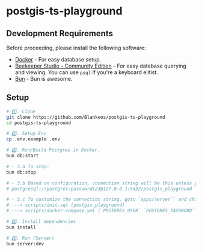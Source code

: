 # postgis-ts-playground

## Development Requirements

Before proceeding, please install the following software:

- [Docker][docker-download] - For easy database setup.
- [Beekeeper Studio - Community Edition][beekeeper-download] - For easy database querying and viewing. You can use `psql` if you're a keyboard elitist.
- [Bun][bun-download] - Bun is awesome.

## Setup

```sh
# 1️⃣. Clone
git clone https://github.com/Blankeos/postgis-ts-playground
cd postgis-ts-playground

# 2️⃣. Setup Env
cp .env.example .env

# 3️⃣. Run/Build Postgres in Docker.
bun db:start

# - 3.a To stop:
bun db:stop

# - 3.b Based on configuration, connection string will be this unless you customize:
# postgresql://postgres:password123@127.0.0.1:5432/postgis_playground

# - 3.c To customize the connection string, goto `apps/server`` and change:
# ---> scripts/init.sql (postgis_playground)
# ---> scripts/docker-compose.yml (`POSTGRES_USER` `POSTGRES_PASSWORD` `ports`)

# 4️⃣. Install dependencies
bun install

# 5️⃣. Run (Server)
bun server:dev
```

<!-- # .

To install dependencies:

```bash
bun install
```

To run:

```bash
bun run index.ts
```

This project was created using `bun init` in bun v1.0.14. [Bun](https://bun.sh) is a fast all-in-one JavaScript runtime. -->

[bun-download]: https://bun.sh
[docker-download]: https://www.docker.com/products/docker-desktop/
[beekeeper-download]: https://github.com/beekeeper-studio/beekeeper-studio/releases
